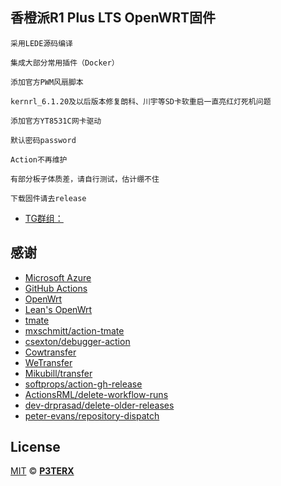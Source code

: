 ## 香橙派R1 Plus LTS OpenWRT固件
    采用LEDE源码编译
    
    集成大部分常用插件（Docker）
    
    添加官方PWM风扇脚本
    
    kernrl_6.1.20及以后版本修复朗科、川宇等SD卡软重启一直亮红灯死机问题
    
    添加官方YT8531C网卡驱动
    
    默认密码password
    
    Action不再维护
    
    有部分板子体质差，请自行测试，估计绷不住
    
    下载固件请去release
    
- [TG群组：](https://t.me/orangepi_openwrt)


## 感谢

- [Microsoft Azure](https://azure.microsoft.com)
- [GitHub Actions](https://github.com/features/actions)
- [OpenWrt](https://github.com/openwrt/openwrt)
- [Lean's OpenWrt](https://github.com/coolsnowwolf/lede)
- [tmate](https://github.com/tmate-io/tmate)
- [mxschmitt/action-tmate](https://github.com/mxschmitt/action-tmate)
- [csexton/debugger-action](https://github.com/csexton/debugger-action)
- [Cowtransfer](https://cowtransfer.com)
- [WeTransfer](https://wetransfer.com/)
- [Mikubill/transfer](https://github.com/Mikubill/transfer)
- [softprops/action-gh-release](https://github.com/softprops/action-gh-release)
- [ActionsRML/delete-workflow-runs](https://github.com/ActionsRML/delete-workflow-runs)
- [dev-drprasad/delete-older-releases](https://github.com/dev-drprasad/delete-older-releases)
- [peter-evans/repository-dispatch](https://github.com/peter-evans/repository-dispatch)

## License

[MIT](https://github.com/P3TERX/Actions-OpenWrt/blob/main/LICENSE) © [**P3TERX**](https://p3terx.com)
